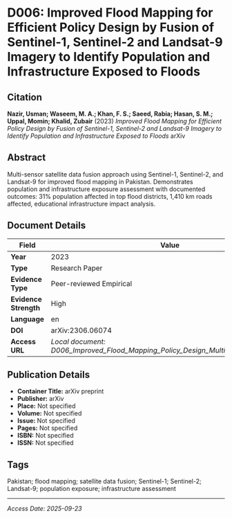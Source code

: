 # D006: Improved Flood Mapping for Efficient Policy Design by Fusion of Sentinel-1, Sentinel-2 and Landsat-9 Imagery to Identify Population and Infrastructure Exposed to Floods

## Citation

**Nazir, Usman; Waseem, M. A.; Khan, F. S.; Saeed, Rabia; Hasan, S. M.; Uppal, Momin; Khalid, Zubair** (2023)
*Improved Flood Mapping for Efficient Policy Design by Fusion of Sentinel-1, Sentinel-2 and Landsat-9 Imagery to Identify Population and Infrastructure Exposed to Floods*
arXiv

## Abstract

Multi-sensor satellite data fusion approach using Sentinel-1, Sentinel-2, and Landsat-9 for improved flood mapping in Pakistan. Demonstrates population and infrastructure exposure assessment with documented outcomes: 31% population affected in top flood districts, 1,410 km roads affected, educational infrastructure impact analysis.

## Document Details

| Field | Value |
|-------|-------|
| **Year** | 2023 |
| **Type** | Research Paper |
| **Evidence Type** | Peer-reviewed Empirical |
| **Evidence Strength** | High |
| **Language** | en |
| **DOI** | arXiv:2306.06074 |
| **Access URL** | *Local document: D006_Improved_Flood_Mapping_Policy_Design_Multi_Sensor_Fusion.pdf* |

## Publication Details

- **Container Title:** arXiv preprint
- **Publisher:** arXiv
- **Place:** Not specified
- **Volume:** Not specified
- **Issue:** Not specified
- **Pages:** Not specified
- **ISBN:** Not specified
- **ISSN:** Not specified

## Tags

Pakistan; flood mapping; satellite data fusion; Sentinel-1; Sentinel-2; Landsat-9; population exposure; infrastructure assessment

---
*Access Date: 2025-09-23*
